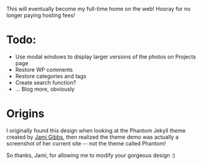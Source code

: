 This will eventually become my full-time home on the web! Hooray for no longer paying hosting fees!

# Todo:
* Use modal windows to display larger versions of the photos on Projects page
* Restore WP comments
* Restore categories and tags
* Create search function?
* ... Blog more, obviously

# Origins
I originally found this design when looking at the Phantom Jekyll theme created
by [Jami Gibbs](http://jamigibbs.com), then realized the theme demo was actually
a screenshot of her current site -- not the theme called Phantom!

So thanks, Jami, for allowing me to modify your gorgeous design :)